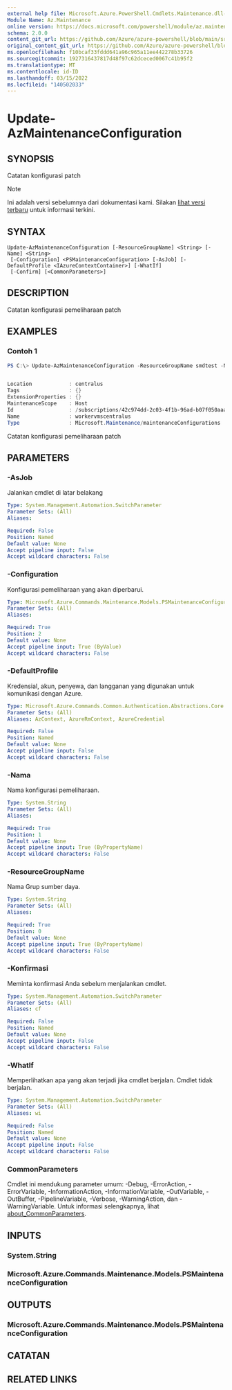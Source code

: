 ```yaml
---
external help file: Microsoft.Azure.PowerShell.Cmdlets.Maintenance.dll-Help.xml
Module Name: Az.Maintenance
online version: https://docs.microsoft.com/powershell/module/az.maintenance/update-azmaintenanceconfiguration
schema: 2.0.0
content_git_url: https://github.com/Azure/azure-powershell/blob/main/src/Maintenance/Maintenance/help/Update-AzMaintenanceConfiguration.md
original_content_git_url: https://github.com/Azure/azure-powershell/blob/main/src/Maintenance/Maintenance/help/Update-AzMaintenanceConfiguration.md
ms.openlocfilehash: f10bcaf33fddd641a96c965a11ee442278b33726
ms.sourcegitcommit: 1927316437817d48f97c62dceced0067c41b95f2
ms.translationtype: MT
ms.contentlocale: id-ID
ms.lasthandoff: 03/15/2022
ms.locfileid: "140502033"
---
```

# Update-AzMaintenanceConfiguration

## SYNOPSIS
Catatan konfigurasi patch

> [!NOTE]
>Ini adalah versi sebelumnya dari dokumentasi kami. Silakan [lihat versi terbaru](/powershell/module/az.maintenance/update-azmaintenanceconfiguration) untuk informasi terkini.

## SYNTAX

```
Update-AzMaintenanceConfiguration [-ResourceGroupName] <String> [-Name] <String>
 [-Configuration] <PSMaintenanceConfiguration> [-AsJob] [-DefaultProfile <IAzureContextContainer>] [-WhatIf]
 [-Confirm] [<CommonParameters>]
```

## DESCRIPTION
Catatan konfigurasi pemeliharaan patch

## EXAMPLES

### Contoh 1
```powershell
PS C:\> Update-AzMaintenanceConfiguration -ResourceGroupName smdtest -Name workervmscentralus -Configuration $configuration


Location            : centralus
Tags                : {}
ExtensionProperties : {}
MaintenanceScope    : Host
Id                  : /subscriptions/42c974dd-2c03-4f1b-96ad-b07f050aaa74/resourcegroups/smdtest/providers/Microsoft.Maintenance/maintenanceConfigurations/workervmscentralus
Name                : workervmscentralus
Type                : Microsoft.Maintenance/maintenanceConfigurations
```

Catatan konfigurasi pemeliharaan patch

## PARAMETERS

### -AsJob
Jalankan cmdlet di latar belakang

```yaml
Type: System.Management.Automation.SwitchParameter
Parameter Sets: (All)
Aliases:

Required: False
Position: Named
Default value: None
Accept pipeline input: False
Accept wildcard characters: False
```

### -Configuration
Konfigurasi pemeliharaan yang akan diperbarui.

```yaml
Type: Microsoft.Azure.Commands.Maintenance.Models.PSMaintenanceConfiguration
Parameter Sets: (All)
Aliases:

Required: True
Position: 2
Default value: None
Accept pipeline input: True (ByValue)
Accept wildcard characters: False
```

### -DefaultProfile
Kredensial, akun, penyewa, dan langganan yang digunakan untuk komunikasi dengan Azure.

```yaml
Type: Microsoft.Azure.Commands.Common.Authentication.Abstractions.Core.IAzureContextContainer
Parameter Sets: (All)
Aliases: AzContext, AzureRmContext, AzureCredential

Required: False
Position: Named
Default value: None
Accept pipeline input: False
Accept wildcard characters: False
```

### -Nama
Nama konfigurasi pemeliharaan.

```yaml
Type: System.String
Parameter Sets: (All)
Aliases:

Required: True
Position: 1
Default value: None
Accept pipeline input: True (ByPropertyName)
Accept wildcard characters: False
```

### -ResourceGroupName
Nama Grup sumber daya.

```yaml
Type: System.String
Parameter Sets: (All)
Aliases:

Required: True
Position: 0
Default value: None
Accept pipeline input: True (ByPropertyName)
Accept wildcard characters: False
```

### -Konfirmasi
Meminta konfirmasi Anda sebelum menjalankan cmdlet.

```yaml
Type: System.Management.Automation.SwitchParameter
Parameter Sets: (All)
Aliases: cf

Required: False
Position: Named
Default value: None
Accept pipeline input: False
Accept wildcard characters: False
```

### -WhatIf
Memperlihatkan apa yang akan terjadi jika cmdlet berjalan.
Cmdlet tidak berjalan.

```yaml
Type: System.Management.Automation.SwitchParameter
Parameter Sets: (All)
Aliases: wi

Required: False
Position: Named
Default value: None
Accept pipeline input: False
Accept wildcard characters: False
```

### CommonParameters
Cmdlet ini mendukung parameter umum: -Debug, -ErrorAction, -ErrorVariable, -InformationAction, -InformationVariable, -OutVariable, -OutBuffer, -PipelineVariable, -Verbose, -WarningAction, dan -WarningVariable. Untuk informasi selengkapnya, lihat [about_CommonParameters](http://go.microsoft.com/fwlink/?LinkID=113216).

## INPUTS

### System.String

### Microsoft.Azure.Commands.Maintenance.Models.PSMaintenanceConfiguration

## OUTPUTS

### Microsoft.Azure.Commands.Maintenance.Models.PSMaintenanceConfiguration

## CATATAN

## RELATED LINKS

